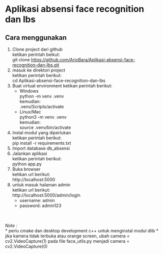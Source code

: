 # Aplikasi absensi face recognition dan lbs
 
## Cara menggunakan
1. Clone project dari github
   <br>
   ketikan perintah beikut:
   <br>
   git clone https://github.com/ArioBara/Aplikasi-absensi-face-recognition-dan-lbs.git
3. masuk ke direktori project
   <br>
   ketikan perintah berikut:
   <br>
   cd Aplikasi-absensi-face-recognition-dan-lbs
4. Buat virtual environment ketikan perintah berikut:
   - Windows
     <br>
     python -m venv .venv
     <br>
     kemudian:
     <br>
     .venv/Scripts/activate
   - Linux/Mac
     <br>
     python3 -m venv .venv
     <br>
     kemudian:
     <br>
     source .venv/bin/activate
5. Instal modul yang diperlukan
   <br>
   ketikan perintah berikut:
   <br>
   pip install -r requirements.txt
6. Import database db_absensi
7. Jalankan aplikasi
   <br>
   ketikan perintah berikut:
   <br>
   python app.py
8. Buka browser
   <br>
   ketikan url berikut:
   <br>
   http://localhost:5000
9. untuk masuk halaman admin
    <br>
    ketikan url berikut:
    <br>
    http://localhost:5000/admin/login
   <br>
   - username: admin
   - password: admin123
<br>
<br>
<i>Note :</i>
<br>
* perlu cmake dan desktop development c++ untuk menginstal modul dlib
* jika kamera tidak terbuka atau orange screen, ubah camera = cv2.VideoCapture(1) pada file face_utils.py menjadi camera = cv2.VideoCapture(0)

